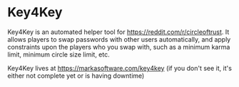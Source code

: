 # Key4Key

Key4Key is an automated helper tool for https://reddit.com/r/circleoftrust. It allows players to swap passwords with other users automatically, and apply constraints upon the players who you swap with, such as a minimum karma limit, minimum circle size limit, etc.

Key4Key lives at https://markasoftware.com/key4key (if you don't see it, it's either not complete yet or is having downtime)
